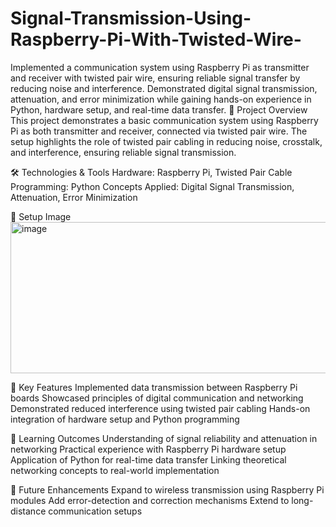 # Signal-Transmission-Using-Raspberry-Pi-With-Twisted-Wire-
Implemented a communication system using Raspberry Pi as transmitter and receiver with twisted pair wire, ensuring reliable signal transfer by reducing noise and interference. Demonstrated digital signal transmission, attenuation, and error minimization while gaining hands-on experience in Python, hardware setup, and real-time data transfer.
📌 Project Overview
This project demonstrates a basic communication system using Raspberry Pi as both transmitter and receiver, connected via twisted pair wire. The setup highlights the role of twisted pair cabling in reducing noise, crosstalk, and interference, ensuring reliable signal transmission.

🛠️ Technologies & Tools
Hardware: Raspberry Pi, Twisted Pair Cable
Programming: Python
Concepts Applied: Digital Signal Transmission, Attenuation, Error Minimization

🔧 Setup Image
<img width="684" height="242" alt="image" src="https://github.com/user-attachments/assets/ee86f984-cc88-40c2-92a2-1ab1c0e45d7a" />

🚀 Key Features
Implemented data transmission between Raspberry Pi boards
Showcased principles of digital communication and networking
Demonstrated reduced interference using twisted pair cabling
Hands-on integration of hardware setup and Python programming

🎯 Learning Outcomes
Understanding of signal reliability and attenuation in networking
Practical experience with Raspberry Pi hardware setup
Application of Python for real-time data transfer
Linking theoretical networking concepts to real-world implementation

📸 Future Enhancements
Expand to wireless transmission using Raspberry Pi modules
Add error-detection and correction mechanisms
Extend to long-distance communication setups

